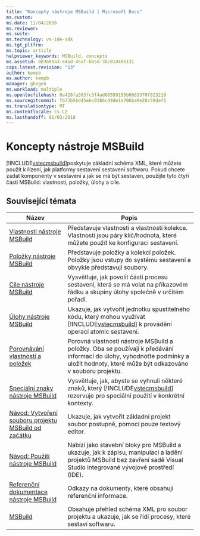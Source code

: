 ```yaml
---
title: "Koncepty nástroje MSBuild | Microsoft Docs"
ms.custom: 
ms.date: 11/04/2016
ms.reviewer: 
ms.suite: 
ms.technology: vs-ide-sdk
ms.tgt_pltfrm: 
ms.topic: article
helpviewer_keywords: MSBuild, concepts
ms.assetid: 083b8ba3-e4ad-45af-bb5d-3bc81d406131
caps.latest.revision: "13"
author: kempb
ms.author: kempb
manager: ghogen
ms.workload: multiple
ms.openlocfilehash: 0a428fa303fc3f4ad60599155b0663370f823210
ms.sourcegitcommit: fb73b56d45ebc0386cd4de1a706ba9e20c59daf1
ms.translationtype: MT
ms.contentlocale: cs-CZ
ms.lasthandoff: 01/03/2018
---
```

# <a name="msbuild-concepts"></a>Koncepty nástroje MSBuild
[!INCLUDE[vstecmsbuild](../extensibility/internals/includes/vstecmsbuild_md.md)]poskytuje základní schéma XML, které můžete použít k řízení, jak platformy sestavení sestavení softwaru. Pokud chcete zadat komponenty v sestavení a jak se má být sestaven, použijte tyto čtyři části MSBuild: vlastnosti, položky, úlohy a cíle.  
  
## <a name="related-topics"></a>Související témata  
  
|Název|Popis|  
|-----------|-----------------|  
|[Vlastnosti nástroje MSBuild](../msbuild/msbuild-properties.md)|Představuje vlastnosti a vlastnosti kolekce. Vlastnosti jsou páry klíč/hodnota, které můžete použít ke konfiguraci sestavení.|  
|[Položky nástroje MSBuild](../msbuild/msbuild-items.md)|Představuje položky a kolekcí položek. Položky jsou vstupy do systému sestavení a obvykle představují soubory.|  
|[Cíle nástroje MSBuild](../msbuild/msbuild-targets.md)|Vysvětluje, jak povolit části procesu sestavení, která se má volat na příkazovém řádku a skupiny úlohy společně v určitém pořadí.|  
|[Úlohy nástroje MSBuild](../msbuild/msbuild-tasks.md)|Ukazuje, jak vytvořit jednotku spustitelného kódu, který mohou využívat [!INCLUDE[vstecmsbuild](../extensibility/internals/includes/vstecmsbuild_md.md)] k provádění operací atomic sestavení.|  
|[Porovnávání vlastností a položek](../msbuild/comparing-properties-and-items.md)|Porovná vlastnosti nástroje MSBuild a položky. Oba se používají k předávání informací do úlohy, vyhodnoťte podmínky a uložit hodnoty, které může být odkazováno v souboru projektu.|  
|[Speciální znaky nástroje MSBuild](../msbuild/msbuild-special-characters.md)|Vysvětluje, jak, abyste se vyhnuli některé znaků, který [!INCLUDE[vstecmsbuild](../extensibility/internals/includes/vstecmsbuild_md.md)] rezervuje pro speciální použití v konkrétní kontexty.|  
|[Návod: Vytvoření souboru projektu MSBuild od začátku](../msbuild/walkthrough-creating-an-msbuild-project-file-from-scratch.md)|Ukazuje, jak vytvořit základní projekt soubor postupně, pomocí pouze textový editor.|  
|[Návod: Použití nástroje MSBuild](../msbuild/walkthrough-using-msbuild.md)|Nabízí jako stavební bloky pro MSBuild a ukazuje, jak k zápisu, manipulaci a ladění projektů MSBuild bez zavření sadě Visual Studio integrované vývojové prostředí (IDE).|  
|[Referenční dokumentace nástroje MSBuild](../msbuild/msbuild-reference.md)|Odkazy na dokumenty, které obsahují referenční informace.|  
|[MSBuild](../msbuild/msbuild.md)|Obsahuje přehled schéma XML pro soubor projektu a ukazuje, jak se řídí procesy, které sestaví softwaru.|
